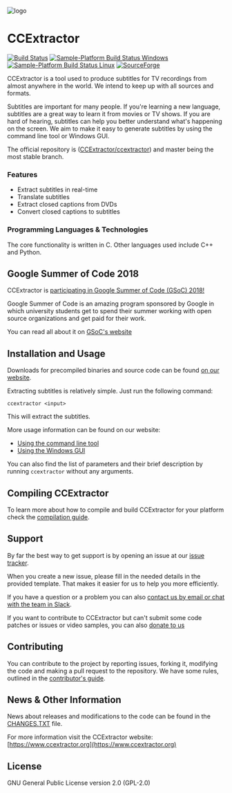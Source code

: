 ![logo](https://avatars3.githubusercontent.com/u/7253637?v=3&s=100)

# CCExtractor

[![Build Status](https://travis-ci.org/CCExtractor/ccextractor.svg?branch=master)](https://travis-ci.org/CCExtractor/ccextractor)
[![Sample-Platform Build Status Windows](https://sampleplatform.ccextractor.org/static/img/status/build-windows.svg?maxAge=1800)](https://sampleplatform.ccextractor.org/test/master/windows)
[![Sample-Platform Build Status Linux](https://sampleplatform.ccextractor.org/static/img/status/build-linux.svg?maxAge=1800)](https://sampleplatform.ccextractor.org/test/master/linux)
[![SourceForge](https://img.shields.io/badge/SourceForge%20downloads-213k%2Ftotal-brightgreen.svg)](https://sourceforge.net/projects/ccextractor/)

CCExtractor is a tool used to produce subtitles for TV recordings from almost anywhere in the world. We intend to keep up with all sources and formats.

Subtitles are important for many people. If you're learning a new language, subtitles are a great way to learn it from movies or TV shows. If you are hard of hearing, subtitles can help you better understand what's happening on the screen. We aim to make it easy to generate subtitles by using the command line tool or Windows GUI.

The official repository is ([CCExtractor/ccextractor](https://github.com/CCExtractor/ccextractor)) and master being the most stable branch.

### **Features**

- Extract subtitles in real-time
- Translate subtitles
- Extract closed captions from DVDs
- Convert closed captions to subtitles

### Programming Languages & Technologies

The core functionality is written in C. Other languages used include C++ and Python.

## Google Summer of Code 2018

CCExtractor is [participating in Google Summer of Code (GSoC) 2018!](https://ccextractor.org/public:gsoc:ideas_page_for_summer_of_code_2018)

Google Summer of Code is an amazing program sponsored by Google in which university students get to spend their summer working with open source organizations and get paid for their work.

You can read all about it on [GSoC's website](https://summerofcode.withgoogle.com/)

## Installation and Usage

Downloads for precompiled binaries and source code can be found [on our website](https://www.ccextractor.org?id=public:general:downloads).

Extracting subtitles is relatively simple. Just run the following command:

`ccextractor <input>`

This will extract the subtitles.

More usage information can be found on our website:

- [Using the command line tool](https://www.ccextractor.org/doku.php?id=public:general:command_line_usage)
- [Using the Windows GUI](https://www.ccextractor.org/doku.php?id=public:general:win_gui_usage)

You can also find the list of parameters and their brief description by running `ccextractor` without any arguments.

## Compiling CCExtractor

To learn more about how to compile and build CCExtractor for your platform check the [compilation guide](https://github.com/CCExtractor/ccextractor/blob/master/docs/COMPILATION.MD).

## Support

By far the best way to get support is by opening an issue at our [issue tracker](https://github.com/CCExtractor/ccextractor/issues).

When you create a new issue, please fill in the needed details in the provided template. That makes it easier for us to help you more efficiently.

If you have a question or a problem you can also [contact us by email or chat with the team in Slack](https://www.ccextractor.org/doku.php?id=public:general:support).

If you want to contribute to CCExtractor but can't submit some code patches or issues or video samples, you can also [donate to us](https://www.ccextractor.org/public:general:http:sourceforge.net_donate_index.php?group_id=190832)

## Contributing

You can contribute to the project by reporting issues, forking it, modifying the code and making a pull request to the repository. We have some rules, outlined in the [contributor's guide](.github/CONTRIBUTING.md).

## News & Other Information

News about releases and modifications to the code can be found in the [CHANGES.TXT](docs/CHANGES.TXT) file.

For more information visit the CCExtractor website: [https://www.ccextractor.org](https://www.ccextractor.org)

## License

GNU General Public License version 2.0 (GPL-2.0)
